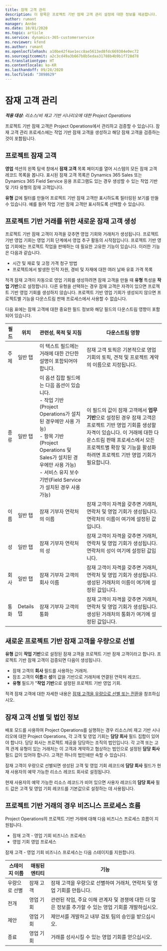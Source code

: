 ```yaml
---
title: 잠재 고객 관리
description: 이 항목은 프로젝트 기반 잠재 고객 관리 설정에 대한 정보를 제공합니다.
author: rumant
manager: Annbe
ms.date: 10/01/2020
ms.topic: article
ms.service: dynamics-365-customerservice
ms.reviewer: kfend
ms.author: rumant
ms.openlocfilehash: a10be42f4ae1ecc8ae5613ed8fdc669304e0ec72
ms.sourcegitcommit: a2c3cd49a3b667b8b5edaa31788b4b9b1f728d78
ms.translationtype: HT
ms.contentlocale: ko-KR
ms.lasthandoff: 09/28/2020
ms.locfileid: "3898629"
---
```

# <a name="manage-leads"></a>잠재 고객 관리

_**적용 대상:** 리소스/비 재고 기반 시나리오에 대한 Project Operations_

프로젝트 기반 잠재 고객은 Project Operations에서 관리하고 검증할 수 있습니다. 잠재 고객 관리 프로세스에는 작업 기반 잠재 고객을 생성하고 해당 잠재 고객을 검증하는 것이 포함됩니다. 

## <a name="project-sales-leads"></a>프로젝트 잠재 고객

**영업** 섹션의 왼쪽 탐색 창에서 **잠재 고객** 목록 페이지를 열어 시스템의 모든 잠재 고객 레코드 목록을 봅니다. 표시된 잠재 고객 목록은 Dynamics 365 Sales 또는 Dynamics 365 Field Service 응용 프로그램도 있는 경우 생성할 수 있는 작업 기반 및 기타 유형의 잠재 고객입니다.

**유형** 값에 필터를 만들어 프로젝트 기반 잠재 고객만 표시하도록 필터링된 보기를 만들 수 있습니다. 예를 들어 작업 기반 잠재 고객만 표시하도록 선택할 수 있습니다.

## <a name="create-a-new-lead-for-a-project-based-deal"></a>프로젝트 기반 거래를 위한 새로운 잠재 고객 생성

프로젝트 기반 잠재 고객이 자격을 갖추면 영업 기회와 거래처가 생성됩니다. 프로젝트 기반 영업 기회는 영업 기회 단계에서 영업 추구 활동의 시작점입니다. 프로젝트 기반 영업 기회에는 프로젝트 작업을 판매하는 데 필요한 고유한 기능이 있습니다. 이러한 기능은 다음과 같습니다.

- 시간 및 재료 및 고정 가격 청구 방법
- 프로젝트에서 발생한 인적 자원, 경비 및 자재에 대한 여러 날짜 유효 가격 목록

적격 잠재 고객이 자동으로 영업 기회를 생성하려면 잠재 고객을 만들 때 **유형** 특성을 **작업 기반**으로 설정합니다. 다른 유형을 선택하는 경우 잠재 고객은 자격이 있으면 프로젝트 기반 영업 기회를 생성하지 않습니다. 프로젝트 기반 영업 기회가 생성되지 않으면 프로젝트별 기능을 다운스트림 판매 프로세스에서 사용할 수 없습니다.

다음 표에는 잠재 고객에 대한 중요한 필드 정보와 해당 필드의 다운스트림 영향이 포함되어 있습니다.
 
| **필드** | **위치** | **관련성, 목적 및 지침** | **다운스트림 영향** |
| --- | --- | --- | --- |
| 주제 | 일반 탭 | 이 텍스트 필드에는 거래에 대한 간단한 설명이 포함되어야 합니다. | 잠재 고객 토픽은 기본적으로 영업 기회의 토픽, 견적 및 프로젝트 계약의 이름으로 지정됩니다. |
| 종류 | 일반 탭 | 이 옵션 집합 필드에는 다음 옵션이 있습니다.</br>- 작업 기반(Project Operations가 설치된 경우에만 사용 가능)</br>- 항목 기반(Project Operations 및 Sales가 설치된 경우에만 사용 가능)</br>- 서비스 유지 보수 기반(Field Service가 설치된 경우 사용 가능) | 이 필드의 값이 잠재 고객에서 **업무 기반**으로 설정된 경우 잠재 고객은 프로젝트 기반 영업 기회를 생성할 자격이 있습니다. 이 거래에 대한 다운스트림 판매 프로세스에서 모든 프로젝트별 확장 및 기능을 활성화하려면 프로젝트 기반 영업 기회가 필요합니다. |
| 이름 | 일반 탭 | 잠재 기부자 연락처의 이름 | 잠재 고객이 자격을 갖추면 거래처, 연락처 및 영업 기회가 생성됩니다. 연락처의 이름이 여기에 설정된 값입니다. |
| 성 | 일반 탭 | 잠재 기부자 연락처의 성 | 잠재 고객이 자격을 갖추면 거래처, 연락처 및 영업 기회가 생성됩니다. 연락처의 성이 여기에 설정된 값입니다. |
| 회사 | 일반 탭 | 잠재 기부자 고객의 회사 이름 | 잠재 고객이 자격을 갖추면 거래처, 연락처 및 영업 기회가 생성됩니다. 생성된 거래처의 이름이 여기에 설정된 값입니다. |
| 통화 | Details 탭 | 잠재 기부자 고객의 통화 | 잠재 고객이 자격을 갖추면 거래처, 연락처 및 영업 기회가 생성됩니다. 생성된 거래처의 통화가 여기에 설정된 값입니다. |

## <a name="qualify-a-new-project-based-lead"></a>새로운 프로젝트 기반 잠재 고객을 우량으로 선별

**유형** 값이 **작업 기반**으로 설정된 잠재 고객을 프로젝트 기반 잠재 고객이라고 합니다. 프로젝트 기반 잠재 고객이 검증되면 다음이 생성됩니다.

- 잠재 고객의 **회사** 필드를 사용하는 거래처.
- 잠조 고객의 **이름**과 **성**의 값을 기반으로 거래처에 연결된 연락처 레코드.
- **유형** 필드가 &quot;**작업 기반**으로 설정된 프로젝트 기반 영업 기회.

적격 잠재 고객에 대한 자세한 내용은 [잠재 고객을 우량으로 선별 또는 전환](https://docs.microsoft.com/dynamics365/sales-enterprise/qualify-lead-convert-opportunity-sales)을 참조하십시오.

## <a name="lead-qualification-and-legal-entity-information"></a>잠재 고객 선별 및 법인 정보 

배포 모드를 사용하여 Project Operations를 실행하는 경우 리소스/비 재고 기반 시나리오에 대한 Project Operations, 각 고객 및 영업 기회는 **담당 회사** 필드 집합이 있어야 합니다. 담당 회사는 프로젝트 제공을 담당하는 조직의 법인입니다. 각 고객 또는 고객 관계 유형이 있는 거래처는 이 고객과 계약하고 협상하는 법인으로 설정된 **담당 회사** 필드 값이 있어야 합니다. 고객은 하나의 법인에만 속할 수 있습니다.

잠재 고객이 우량으로 선별되면 생성된 고객 및 영업 기회 레코드에 **담당 회사** 필드가 현재 사용자의 예약 가능한 리소스 레코드 회사로 설정됩니다.

현재 사용자의 예약 가능한 리소스 레코드가 비어 있으면 사용자 레코드의 **담당 회사** 필드 값은 고객 및 영업 기회 레코드를 기본값으로 설정하는 데 사용됩니다.

## <a name="business-process-flow-for-project-based-deals"></a>프로젝트 기반 거래의 경우 비즈니스 프로세스 흐름

Project Operations의 프로젝트 기반 거래에 대해 다음 비즈니스 프로세스 흐름이 지원됩니다.

- 잠재 고객 - 영업 기회 비즈니스 프로세스
- 영업 기회 영업 프로세스

잠재 고객 - 영업 기회 비즈니스 프로세스는 다음 스테이지를 지원합니다.

| 스테이지 이름 | 매핑된 엔티티 | 기능 |
| --- | --- | --- |
| 우량으로 선별 | 잠재 고객 | 잠재 고객을 우량으로 선별하여 거래처, 연락처 및 영업 기회를 만듭니다. |
| 전개 | 영업 기회 | 관련된 작업, 주요 이해 관계자 및 경쟁에 대한 더 많은 정보를 추가할 수 있는 영업 기회를 개발하십시오. |
| 제안 | 영업 기회 | 제안서를 개발하고 내부 검토 팀의 승인을 받으십시오. |
| 종료 | 영업 기회 | 거래를 성사시킬 수 있는 영업 기회를 얻으십시오. |
